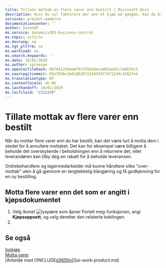 ```yaml
---
title: Tillate mottak av flere varer enn bestilt | Microsoft Docs
description: Hvis du vil fakturere mer enn et kjøp om gangen, kan du bruke funksjonen Kombinere mottak.
services: project-madeira
documentationcenter: ''
author: SorenGP
ms.service: dynamics365-business-central
ms.topic: article
ms.devlang: na
ms.tgt_pltfrm: na
ms.workload: na
ms.search.keywords: ''
ms.date: 10/01/2019
ms.author: sgroespe
ms.openlocfilehash: 6076412504a8f9176503deced03ae92c7e8076c5
ms.sourcegitcommit: 02e704bc3e01d62072144919774f1244c42827e4
ms.translationtype: HT
ms.contentlocale: nb-NO
ms.lasthandoff: 10/01/2019
ms.locfileid: "2312439"
---
```

# <a name="allow-receipt-of-more-items-than-ordered"></a>Tillate mottak av flere varer enn bestilt
Når du mottar flere varer enn du har bestilt, kan det være lurt å motta dem i stedet for å annullere mottaket. Det kan for eksempel være billigere å beholde det overskytende i beholdningen enn å returnere det, eller leverandøren kan tilby deg en rabatt for å beholde leveransen.

Ordrebehandlere og lagermedarbeider må kunne håndtere slike "over-mottak" uten å gå gjennom en langtekkelig klargjøring og få godkjenning for en ny bestilling.

## <a name="to-receive-more-items-than-specified-on-the-purchase-document"></a>Motta flere varer enn det som er angitt i kjøpsdokumentet

1. Velg ikonet ![lyspære som åpner Fortell meg-funksjonen](media/ui-search/search_small.png "Fortell hva du vil gjøre"), angi **Kjøpsoppsett**, og velg deretter den relaterte koblingen.
2.   

## <a name="see-also"></a>Se også  
[Innkjøp](purchasing-manage-purchasing.md)  
[Motta varer](warehouse-how-receive-items.md)  
[Arbeide med [!INCLUDE[d365fin](includes/d365fin_md.md)]](ui-work-product.md)
